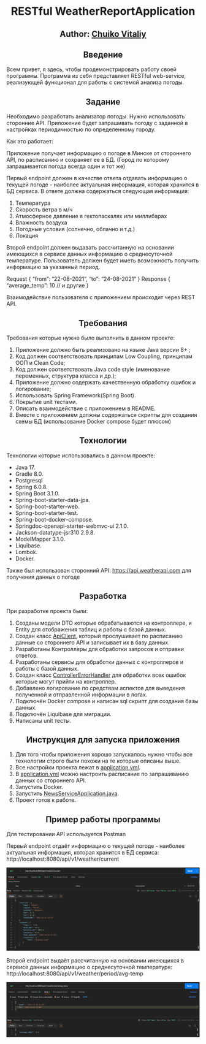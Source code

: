 <h1 align="center"> RESTful WeatherReportApplication</h1>

<h2 align="center">Author: <a href="https://github.com/Alivit" target="_blank">Chuiko Vitaliy</a></h2>

<h2 align="center">Введение</h2>

Всем привет, я здесь, чтобы продемонстрировать работу своей программы. 
Программа из себя представляет RESTful web-service, реализующей функционал для работы с системой анализа погоды.

<h2 align="center">Задание</h2>

Необходимо разработать анализатор погоды. Нужно использовать сторонние API. Приложение будет запрашивать погоду с заданной в настройках периодичностью по определенному городу.

Как это работает:

Приложение получает информацию о погоде в Минске от стороннего API, по расписанию и  сохраняет ее в БД.
(Город по которому запрашивается погода всегда один и тот же)

Первый endpoint должен в качестве ответа отдавать информацию о текущей погоде - наиболее актуальная информация, которая хранится в БД сервиса. В ответе должна содержаться следующая информация:

1) Температура
2) Скорость ветра в м/ч
3) Атмосферное давление в гектопаскалях или миллибарах
4) Влажность воздуха
5) Погодные условия (солнечно, облачно и т.д.)
6) Локация

Второй endpoint должен выдавать рассчитанную на основании имеющихся в сервисе данных информацию о среднесуточной температуре. Пользователь должен будет иметь возможность получить информацию за указанный период.

Request
{
“from”: “22-08-2021”,
“to”: “24-08-2021”
}
Response
{
“average_temp”: 10
// и другие
}

Взаимодействие пользователя с приложением происходит через REST API.

<h2 align="center">Требования</h2>

Требования которые нужно было выполнить в данном проекте:

1. Приложение должно быть реализовано на языке Java версии 8+ ;
2. Код должен соответствовать принципам Low Coupling, принципам ООП и Clean Code;
3. Код должен соответствовать Java code style (именование переменных, структура класса и др.);
4. Приложение должно содержать качественную обработку ошибок и логирование;
5. Использовать Spring Framework(Spring Boot).
6. Покрытие unit тестами.
7. Описать взаимодействие с приложением в README.
8. Вместе с приложением должны содержаться скрипты для создания схемы БД (использование Docker compose будет плюсом)

<h2 align="center">Технологии</h2>

Технологии которые использовались в данном проекте:

- Java 17.
- Gradle 8.0.
- Postgresql
- Spring 6.0.8.
- Spring Boot 3.1.0.
- Spring-boot-starter-data-jpa.
- Spring-boot-starter-web.
- Spring-boot-starter-test.
- Spring-boot-docker-compose.
- Springdoc-openapi-starter-webmvc-ui 2.1.0.
- Jackson-datatype-jsr310 2.9.8.
- ModelMapper 3.1.0.
- Liquibase.
- Lombok.
- Docker.

Также был использован сторонний API: https://api.weatherapi.com для получения данных о погоде

<h2 align="center">Разработка</h2>


При разработке проекта были:
1. Созданы модели DTO которые обрабатываются на контроллере, и Entity для отображения таблиц и работы с базой данных.
2. Создан класс [ApiClient](src/main/java/ru/alivit/weatherReport/client/ApiClient.java), который прослушивает по расписанию
   данные со стороннего API и записывает их в базу данных.
3. Разработаны Контроллеры для обработки запросов и отправки ответов.
4. Разработаны сервисы для обработки данных с контроллеров и работы с базой данных.
5. Создан класс [ControllerErrorHandler](src/main/java/ru/alivit/weatherReport/http/handler/ControllerErrorHandler.java)
   для обработки всех ошибок которые могут прийти на контроллер.
6. Добавлено логирование по средствам аспектов для выведения полученной и отправленной информации в логах.
7. Подключён Docker compose и написан sql скрипт для создания базы данных.
8. Подключён Liquibase для миграции.
9. Написаны unit тесты.

<h2 align="center">Инструкция для запуска приложения</h2>


1. Для того чтобы приложения хорошо запускалось нужно чтобы все технологии строго были похожи на те которые описаны выше.
2. Все настройки проекта лежат в [application.yml](src/main/resources/application.yml).
3. В [application.yml](src/main/resources/application.yml) можно настроить расписание по запрашиванию данных со стороннего API.
4. Запустить Docker.
5. Запустить [NewsServiceApplication.java](src/main/java/ru/alivit/weatherReport/WeatherReportApplication.java).
6. Проект готов к работе.

<h2 align="center">Пример работы программы</h2>

Для тестировании API используется Postman

Первый endpoint отдаёт информацию о текущей погоде - наиболее актуальная информация, которая хранится в БД сервиса:
http://localhost:8080/api/v1/weather/current

![img.png](photo/img.png)

Второй endpoint выдаёт рассчитанную на основании имеющихся в сервисе данных информацию о среднесуточной температуре:
http://localhost:8080/api/v1/weather/period/avg-temp

![img_1.png](photo/img_1.png)
